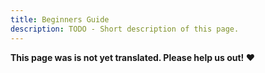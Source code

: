 ```yaml
---
title: Beginners Guide
description: TODO - Short description of this page.
---
```


**This page was is not yet translated. Please help us out! ❤**
